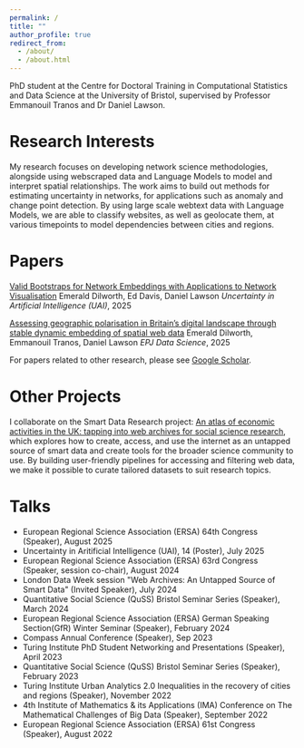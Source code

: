 ```yaml
---
permalink: /
title: ""
author_profile: true
redirect_from: 
  - /about/
  - /about.html
---
```


PhD student at the Centre for Doctoral Training in Computational Statistics and Data Science at the University of Bristol, supervised by Professor Emmanouil Tranos and Dr Daniel Lawson.

**Research Interests**
======
My research focuses on developing network science methodologies, alongside using webscraped data and Language Models to model and interpret spatial relationships. The work aims to build out methods for estimating uncertainty in networks, for applications such as anomaly and change point detection. By using large scale webtext data with Language Models, we are able to classify websites, as well as geolocate them, at various timepoints to model dependencies between cities and regions. 


**Papers**
======
[Valid Bootstraps for Network Embeddings with Applications to Network Visualisation](https://arxiv.org/abs/2410.20895) Emerald Dilworth, Ed Davis, Daniel Lawson _Uncertainty in Artificial Intelligence (UAI)_, 2025

[Assessing geographic polarisation in Britain’s digital landscape through stable dynamic embedding of spatial web data](https://doi.org/10.1140/epjds/s13688-025-00537-x) Emerald Dilworth, Emmanouil Tranos, Daniel Lawson _EPJ Data Science_, 2025

For papers related to other research, please see [Google Scholar](https://scholar.google.com/citations?user=9Jz4MnIAAAAJ&hl=en). 


**Other Projects**
======
I collaborate on the Smart Data Research project: [An atlas of economic activities in the UK: tapping into web archives for social science research](https://www.sdruk.ukri.org/2024/05/21/funding-new-smart-data-research/), which explores how to create, access, and use the internet as an untapped source of smart data and create tools for the broader science community to use. By building user-friendly pipelines for accessing and filtering web data, we make it possible to curate tailored datasets to suit research topics.


**Talks**
======
* European Regional Science Association (ERSA) 64th Congress (Speaker), August 2025
* Uncertainty in Aritificial Intelligence (UAI), 14 (Poster), July 2025
* European Regional Science Association (ERSA) 63rd Congress (Speaker, session co-chair), August 2024
* London Data Week session "Web Archives: An Untapped Source of Smart Data" (Invited Speaker), July 2024
* Quantitative Social Science (QuSS) Bristol Seminar Series (Speaker), March 2024
* European Regional Science Association (ERSA) German Speaking Section(GfR) Winter Seminar (Speaker), February 2024
* Compass Annual Conference (Speaker), Sep 2023
* Turing Institute PhD Student Networking and Presentations (Speaker), April 2023
* Quantitative Social Science (QuSS) Bristol Seminar Series (Speaker), February 2023
* Turing Institute Urban Analytics 2.0 Inequalities in the recovery of cities and regions (Speaker), November 2022
* 4th Institute of Mathematics & its Applications (IMA) Conference on The Mathematical Challenges of Big Data (Speaker), September 2022
* European Regional Science Association (ERSA) 61st Congress (Speaker), August 2022
  

